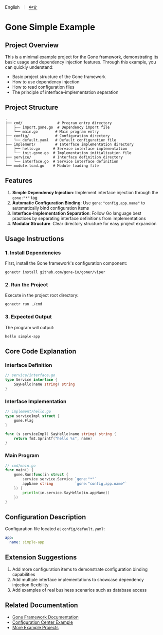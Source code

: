 [//]: # (desc: simple example, use viper for configuration reading)

<p>
    English&nbsp ｜&nbsp <a href="README_CN.md">中文</a>
</p>

# Gone Simple Example

## Project Overview

This is a minimal example project for the Gone framework, demonstrating its basic usage and dependency injection features. Through this example, you can quickly understand:

- Basic project structure of the Gone framework
- How to use dependency injection
- How to read configuration files
- The principle of interface-implementation separation

## Project Structure

```
.
├── cmd/                # Program entry directory
│   ├── import.gone.go  # Dependency import file
│   └── main.go        # Main program entry
├── config/            # Configuration directory
│   └── default.yaml   # Default configuration file
├── implement/         # Interface implementation directory
│   ├── hello.go      # Service interface implementation
│   └── init.gone.go  # Implementation initialization file
├── service/          # Interface definition directory
│   └── interface.go  # Service interface definition
└── module.load.go    # Module loading file
```

## Features

1. **Simple Dependency Injection**: Implement interface injection through the `gone:"*"` tag
2. **Automatic Configuration Binding**: Use `gone:"config,app.name"` to automatically bind configuration items
3. **Interface-Implementation Separation**: Follow Go language best practices by separating interface definitions from implementations
4. **Modular Structure**: Clear directory structure for easy project expansion

## Usage Instructions

### 1. Install Dependencies

First, install the Gone framework's configuration component:

```bash
gonectr install github.com/gone-io/goner/viper
```

### 2. Run the Project

Execute in the project root directory:

```bash
gonectr run ./cmd
```

### 3. Expected Output

The program will output:
```
hello simple-app
```

## Core Code Explanation

### Interface Definition

```go
// service/interface.go
type Service interface {
    SayHello(name string) string
}
```

### Interface Implementation

```go
// implement/hello.go
type serviceImpl struct {
    gone.Flag
}

func (s serviceImpl) SayHello(name string) string {
    return fmt.Sprintf("hello %s", name)
}
```

### Main Program

```go
// cmd/main.go
func main() {
    gone.Run(func(in struct {
        service service.Service `gone:"*"`
        appName string          `gone:"config,app.name"`
    }) {
        println(in.service.SayHello(in.appName))
    })
}
```

## Configuration Description

Configuration file located at `config/default.yaml`:

```yaml
app:
  name: simple-app
```

## Extension Suggestions

1. Add more configuration items to demonstrate configuration binding capabilities
2. Add multiple interface implementations to showcase dependency injection flexibility
3. Add examples of real business scenarios such as database access

## Related Documentation

- [Gone Framework Documentation](https://github.com/gone-io/gone)
- [Configuration Center Example](https://github.com/gone-io/goner/tree/main/examples/config_center)
- [More Example Projects](https://github.com/gone-io/goner/tree/main/examples)